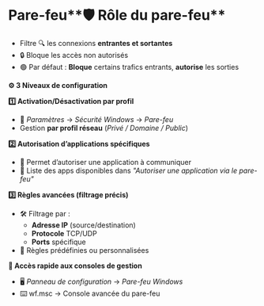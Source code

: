 # Pare-feu**🛡️ Rôle du pare-feu**

- Filtre 🔍 les connexions **entrantes et sortantes**
- 🔒 Bloque les accès non autorisés
- 🟢 Par défaut : **Bloque** certains trafics entrants, **autorise** les sorties



**⚙️ 3 Niveaux de configuration**

**1️⃣ Activation/Désactivation par profil**

- 📌 *Paramètres* → *Sécurité Windows* → *Pare-feu*
- Gestion **par profil réseau** (*Privé / Domaine / Public*)

**2️⃣ Autorisation d’applications spécifiques**

- 🎯 Permet d’autoriser une application à communiquer
- 📜 Liste des apps disponibles dans *"Autoriser une application via le pare-feu"*

**3️⃣ Règles avancées (filtrage précis)**

- 🛠️ Filtrage par :
  - **Adresse IP** (source/destination)
  - **Protocole** TCP/UDP
  - **Ports** spécifique
- 📜 Règles prédéfinies ou personnalisées



**🚀 Accès rapide aux consoles de gestion**

- 🖥️ *Panneau de configuration* → *Pare-feu Windows*
- ⌨️ wf.msc → Console avancée du pare-feu
